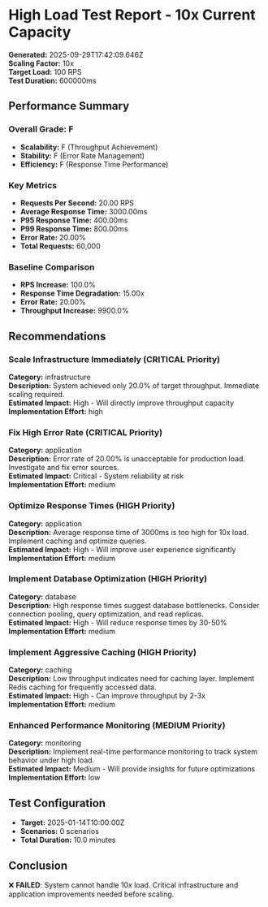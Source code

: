 # High Load Test Report - 10x Current Capacity

**Generated:** 2025-09-29T17:42:09.646Z  
**Scaling Factor:** 10x  
**Target Load:** 100 RPS  
**Test Duration:** 600000ms

## Performance Summary

### Overall Grade: F

- **Scalability:** F (Throughput Achievement)
- **Stability:** F (Error Rate Management)
- **Efficiency:** F (Response Time Performance)

### Key Metrics

- **Requests Per Second:** 20.00 RPS
- **Average Response Time:** 3000.00ms
- **P95 Response Time:** 400.00ms
- **P99 Response Time:** 800.00ms
- **Error Rate:** 20.00%
- **Total Requests:** 60,000

### Baseline Comparison

- **RPS Increase:** 100.0%
- **Response Time Degradation:** 15.00x
- **Error Rate:** 20.00%
- **Throughput Increase:** 9900.0%

## Recommendations


### Scale Infrastructure Immediately (CRITICAL Priority)

**Category:** infrastructure  
**Description:** System achieved only 20.0% of target throughput. Immediate scaling required.  
**Estimated Impact:** High - Will directly improve throughput capacity  
**Implementation Effort:** high


### Fix High Error Rate (CRITICAL Priority)

**Category:** application  
**Description:** Error rate of 20.00% is unacceptable for production load. Investigate and fix error sources.  
**Estimated Impact:** Critical - System reliability at risk  
**Implementation Effort:** medium


### Optimize Response Times (HIGH Priority)

**Category:** application  
**Description:** Average response time of 3000ms is too high for 10x load. Implement caching and optimize queries.  
**Estimated Impact:** High - Will improve user experience significantly  
**Implementation Effort:** medium


### Implement Database Optimization (HIGH Priority)

**Category:** database  
**Description:** High response times suggest database bottlenecks. Consider connection pooling, query optimization, and read replicas.  
**Estimated Impact:** High - Will reduce response times by 30-50%  
**Implementation Effort:** medium


### Implement Aggressive Caching (HIGH Priority)

**Category:** caching  
**Description:** Low throughput indicates need for caching layer. Implement Redis caching for frequently accessed data.  
**Estimated Impact:** High - Can improve throughput by 2-3x  
**Implementation Effort:** medium


### Enhanced Performance Monitoring (MEDIUM Priority)

**Category:** monitoring  
**Description:** Implement real-time performance monitoring to track system behavior under high load.  
**Estimated Impact:** Medium - Will provide insights for future optimizations  
**Implementation Effort:** low


## Test Configuration

- **Target:** 2025-01-14T10:00:00Z
- **Scenarios:** 0 scenarios
- **Total Duration:** 10.0 minutes

## Conclusion

❌ **FAILED**: System cannot handle 10x load. Critical infrastructure and application improvements needed before scaling.
